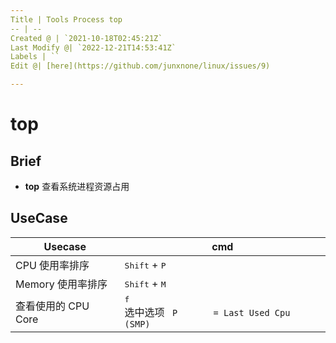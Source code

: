 ```yaml
---
Title | Tools Process top
-- | --
Created @ | `2021-10-18T02:45:21Z`
Last Modify @| `2022-12-21T14:53:41Z`
Labels | ``
Edit @| [here](https://github.com/junxnone/linux/issues/9)

---
```

# top

## Brief
- **top** 查看系统进程资源占用


## UseCase

Usecase | cmd
-- | --
CPU 使用率排序 | <kbd>Shift</kbd> + <kbd>P</kbd>
Memory 使用率排序 | <kbd>Shift</kbd> + <kbd>M</kbd>
查看使用的 CPU Core | <kbd>f</kbd> <br> 选中选项 ` P       = Last Used Cpu (SMP)`


